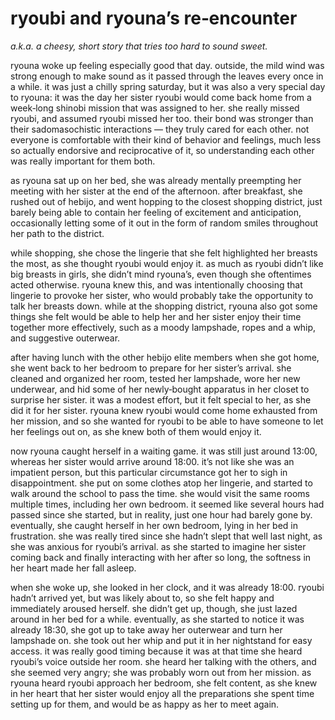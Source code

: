 ryoubi and ryouna’s re‐encounter
===

*a.k.a. a cheesy, short story that tries too hard to sound sweet.*

ryouna woke up feeling especially good that day. outside, the mild wind was strong enough to make sound as it passed through the leaves every once in a while. it was just a chilly spring saturday, but it was also a very special day to ryouna: it was the day her sister ryoubi would come back home from a week‐long shinobi mission that was assigned to her. she really missed ryoubi, and assumed ryoubi missed her too. their bond was stronger than their sadomasochistic interactions — they truly cared for each other. not everyone is comfortable with their kind of behavior and feelings, much less so actually endorsive and reciprocative of it, so understanding each other was really important for them both.

as ryouna sat up on her bed, she was already mentally preempting her meeting with her sister at the end of the afternoon. after breakfast, she rushed out of hebijo, and went hopping to the closest shopping district, just barely being able to contain her feeling of excitement and anticipation, occasionally letting some of it out in the form of random smiles throughout her path to the district.

while shopping, she chose the lingerie that she felt highlighted her breasts the most, as she thought ryoubi would enjoy it. as much as ryoubi didn’t like big breasts in girls, she didn’t mind ryouna’s, even though she oftentimes acted otherwise. ryouna knew this, and was intentionally choosing that lingerie to provoke her sister, who would probably take the opportunity to talk her breasts down. while at the shopping district, ryouna also got some things she felt would be able to help her and her sister enjoy their time together more effectively, such as a moody lampshade, ropes and a whip, and suggestive outerwear.

after having lunch with the other hebijo elite members when she got home, she went back to her bedroom to prepare for her sister’s arrival. she cleaned and organized her room, tested her lampshade, wore her new underwear, and hid some of her newly‐bought apparatus in her closet to surprise her sister. it was a modest effort, but it felt special to her, as she did it for her sister. ryouna knew ryoubi would come home exhausted from her mission, and so she wanted for ryoubi to be able to have someone to let her feelings out on, as she knew both of them would enjoy it.

now ryouna caught herself in a waiting game. it was still just around 13:00, whereas her sister would arrive around 18:00. it’s not like she was an impatient person, but this particular circumstance got her to sigh in disappointment. she put on some clothes atop her lingerie, and started to walk around the school to pass the time. she would visit the same rooms multiple times, including her own bedroom. it seemed like several hours had passed since she started, but in reality, just one hour had barely gone by. eventually, she caught herself in her own bedroom, lying in her bed in frustration. she was really tired since she hadn’t slept that well last night, as she was anxious for ryoubi’s arrival. as she started to imagine her sister coming back and finally interacting with her after so long, the softness in her heart made her fall asleep.

when she woke up, she looked in her clock, and it was already 18:00. ryoubi hadn’t arrived yet, but was likely about to, so she felt happy and immediately aroused herself. she didn’t get up, though, she just lazed around in her bed for a while. eventually, as she started to notice it was already 18:30, she got up to take away her outerwear and turn her lampshade on. she took out her whip and put it in her nightstand for easy access. it was really good timing because it was at that time she heard ryoubi’s voice outside her room. she heard her talking with the others, and she seemed very angry; she was probably worn out from her mission. as ryouna heard ryoubi approach her bedroom, she felt content, as she knew in her heart that her sister would enjoy all the preparations she spent time setting up for them, and would be as happy as her to meet again.
